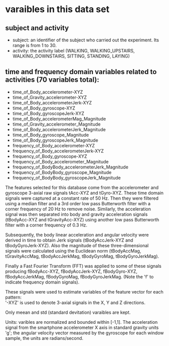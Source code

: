 # varaibles in this data set

## subject and activity
- subject: an identifier of the subject who carried out the experiment. Its range is from 1 to 30.
- activity: the activity label (WALKING, WALKING_UPSTAIRS, WALKING_DOWNSTAIRS, SITTING, STANDING, LAYING)

## time and frequency domain variables related to activities (70 variables total):
- time_of_Body_accelerometer-XYZ
- time_of_Gravity_accelerometer-XYZ
- time_of_Body_accelerometerJerk-XYZ
- time_of_Body_gyroscope-XYZ
- time_of_Body_gyroscopeJerk-XYZ
- time_of_Body_accelerometerMag_Magnitude
- time_of_Gravity_accelerometer_Magnitude
- time_of_Body_accelerometerJerk_Magnitude
- time_of_Body_gyroscope_Magnitude
- time_of_Body_gyroscopeJerk_Magnitude
- frequency_of_Body_accelerometer-XYZ
- frequency_of_Body_accelerometerJerk-XYZ
- frequency_of_Body_gyroscope-XYZ
- frequency_of_Body_accelerometer_Magnitude
- frequency_of_BodyBody_accelerometerJerk_Magnitude
- frequency_of_BodyBody_gyroscope_Magnitude
- frequency_of_BodyBody_gyroscopeJerk_Magnitude

The features selected for this database come from the accelerometer and gyroscope 3-axial raw signals tAcc-XYZ and tGyro-XYZ. 
These time domain signals were captured at a constant rate of 50 Hz. 
Then they were filtered using a median filter and a 3rd order low pass Butterworth filter with a corner frequency of 
20 Hz to remove noise. Similarly, the acceleration signal was then separated into body and gravity acceleration signals 
(tBodyAcc-XYZ and tGravityAcc-XYZ) using another low pass Butterworth filter with a corner frequency of 0.3 Hz. 

Subsequently, the body linear acceleration and angular velocity were derived in time to obtain Jerk signals (tBodyAccJerk-XYZ 
and tBodyGyroJerk-XYZ). Also the magnitude of these three-dimensional signals were calculated using the Euclidean norm 
(tBodyAccMag, tGravityAccMag, tBodyAccJerkMag, tBodyGyroMag, tBodyGyroJerkMag). 

Finally a Fast Fourier Transform (FFT) was applied to some of these signals producing fBodyAcc-XYZ, fBodyAccJerk-XYZ, 
fBodyGyro-XYZ, fBodyAccJerkMag, fBodyGyroMag, fBodyGyroJerkMag. (Note the 'f' to indicate frequency domain signals). 

These signals were used to estimate variables of the feature vector for each pattern:  
'-XYZ' is used to denote 3-axial signals in the X, Y and Z directions.

Only meean and std (standard devitation) varaibles are kept.

Units: varibles are normalized and bounded within [-1,1]. The acceleration signal from the smartphone accelerometer 
X axis in standard gravity units 'g'; the angular velocity vector measured by the gyroscope for each window sample, 
the units are radians/second.

